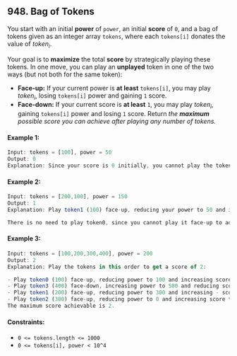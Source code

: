 ## 948. Bag of Tokens

You start with an initial **power** of `power`, an initial **score** of `0`, and a bag of tokens given as an integer array `tokens`, where each `tokens[i]` donates the value of $token_i$.

Your goal is to **maximize** the total **score** by strategically playing these tokens. In one move, you can play an **unplayed** token in one of the two ways (but not both for the same token):

- **Face-up:** If your current power is **at least** `tokens[i]`, you may play $token_i$, losing `tokens[i]` power and gaining `1` score.
- **Face-down:** If your current score is **at least** `1`, you may play $token_i$, gaining `tokens[i]` power and losing `1` score.
  Return _the **maximum** possible score you can achieve after playing any number of tokens._

#### Example 1:
```js
Input: tokens = [100], power = 50
Output: 0
Explanation: Since your score is 0 initially, you cannot play the token face-down. You also cannot play it face-up since your power (50) is less than `tokens[0]` (`100`).
```

#### Example 2:
```js
Input: tokens = [200,100], power = 150
Output: 1
Explanation: Play token1 (100) face-up, reducing your power to 50 and increasing your score to 1.

There is no need to play token0, since you cannot play it face-up to add to your score. The maximum score achievable is 1.
```

#### Example 3:
```js
Input: tokens = [100,200,300,400], power = 200
Output: 2
Explanation: Play the tokens in this order to get a score of 2:

- Play token0 (100) face-up, reducing power to 100 and increasing score to 1.
- Play token3 (400) face-down, increasing power to 500 and reducing score to 0.
- Play token1 (200) face-up, reducing power to 300 and increasing - score to 1.
- Play token2 (300) face-up, reducing power to 0 and increasing score to 2.
The maximum score achievable is 2.
```

#### Constraints:
- `0 <= tokens.length <= 1000`
- `0 <= tokens[i], power < 10^4`